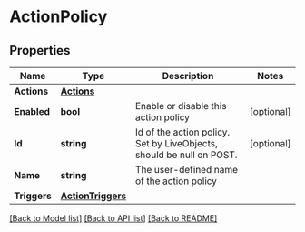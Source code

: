 # ActionPolicy

## Properties

Name | Type | Description | Notes
------------ | ------------- | ------------- | -------------
**Actions** | [**Actions**](Actions.md) |  | 
**Enabled** | **bool** | Enable or disable this action policy | [optional] 
**Id** | **string** | Id of the action policy. Set by LiveObjects, should be null on POST. | [optional] 
**Name** | **string** | The user-defined name of the action policy | 
**Triggers** | [**ActionTriggers**](ActionTriggers.md) |  | 

[[Back to Model list]](../README.md#documentation-for-models) [[Back to API list]](../README.md#documentation-for-api-endpoints) [[Back to README]](../README.md)


